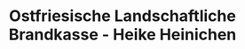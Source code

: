 ---
title: "Ostfriesische Landschaftliche Brandkasse - Heike Heinichen"
url: /hage/ostfriesische-landschaftliche-brandkasse-heike-heinichen/
shop: Schreibwaren
---